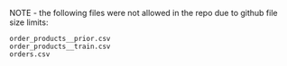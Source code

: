 NOTE - the following files were not allowed in the repo due to github file size limits:
```
order_products__prior.csv
order_products__train.csv
orders.csv
``` 